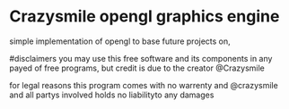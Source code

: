 # Crazysmile opengl graphics engine

simple implementation of opengl to base future projects on,

#disclaimers 
you may use this free software and its components in any payed of free programs,
but credit is due to the creator @Crazysmile 

for legal reasons this program comes with no warrenty and @crazysmile and all partys involved 
holds no liabilityto any damages 
